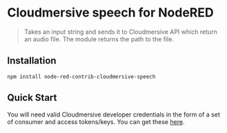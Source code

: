 # Cloudmersive speech for NodeRED

> Takes an input string and sends it to Cloudmersive API which return an audio file.
> The module returns the path to the file.


## Installation

`npm install node-red-contrib-cloudmersive-speech`

## Quick Start

You will need valid Cloudmersive developer credentials in the form of a set of consumer and access tokens/keys.  You can get these [here](https://account.cloudmersive.com/signup).


